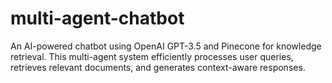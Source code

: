 # multi-agent-chatbot
An AI-powered chatbot using OpenAI GPT-3.5 and Pinecone for knowledge retrieval. This multi-agent system efficiently processes user queries, retrieves relevant documents, and generates context-aware responses.
